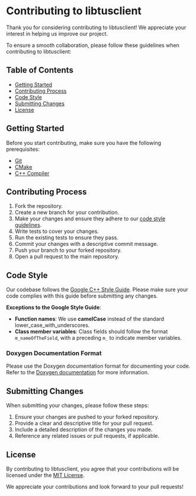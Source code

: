 # Contributing to libtusclient
Thank you for considering contributing to libtusclient! We appreciate your interest in helping us improve our project. 

To ensure a smooth collaboration, please follow these guidelines when contributing to libtusclient:

## Table of Contents
- [Getting Started](#getting-started)
- [Contributing Process](#contributing-process)
- [Code Style](#code-style)
- [Submitting Changes](#submitting-changes)
- [License](#license)

## Getting Started
Before you start contributing, make sure you have the following prerequisites:
- [Git](https://git-scm.com/)
- [CMake](https://cmake.org/)
- [C++ Compiler](https://gcc.gnu.org/)

## Contributing Process
1. Fork the repository.
2. Create a new branch for your contribution.
3. Make your changes and ensure they adhere to our [code style guidelines](#code-style).
4. Write tests to cover your changes.
5. Run the existing tests to ensure they pass.
6. Commit your changes with a descriptive commit message.
7. Push your branch to your forked repository.
8. Open a pull request to the main repository.

## Code Style

Our codebase follows the [Google C++ Style Guide](https://google.github.io/styleguide/cppguide.html). Please make sure your code complies with this guide before submitting any changes.

**Exceptions to the Google Style Guide**:
- **Function names**: We use **camelCase** instead of the standard lower_case_with_underscores.
- **Class member variables**: Class fields should follow the format `m_nameOfTheField`, with a preceding `m_` to indicate member variables.


### Doxygen Documentation Format
Please use the Doxygen documentation format for documenting your code. Refer to the [Doxygen documentation](https://www.doxygen.nl/manual/docblocks.html) for more information.

## Submitting Changes
When submitting your changes, please follow these steps:
1. Ensure your changes are pushed to your forked repository.
2. Provide a clear and descriptive title for your pull request.
3. Include a detailed description of the changes you made.
4. Reference any related issues or pull requests, if applicable.

## License
By contributing to libtusclient, you agree that your contributions will be licensed under the [MIT License](https://opensource.org/licenses/MIT).

We appreciate your contributions and look forward to your pull requests!

